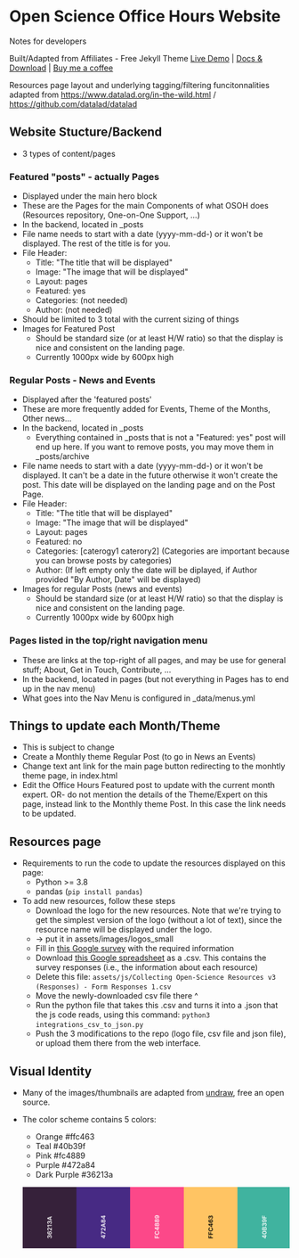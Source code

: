 # Open Science Office Hours Website
Notes for developers 

Built/Adapted from Affiliates - Free Jekyll Theme
[Live Demo](https://wowthemesnet.github.io/affiliates-jekyll-theme/) | [Docs & Download](https://bootstrapstarter.com/template-affiliates-bootstrap-jekyll/) |  [Buy me a coffee](https://www.wowthemes.net/donate/)

Resources page layout and underlying tagging/filtering funcitonnalities adapted from https://www.datalad.org/in-the-wild.html / https://github.com/datalad/datalad

## Website Stucture/Backend
* 3 types of content/pages

### Featured "posts" - actually Pages
* Displayed under the main hero block
* These are the Pages for the main Components of what OSOH does (Resources repository, One-on-One Support, ...)
* In the backend, located in _posts
* File name needs to start with a date (yyyy-mm-dd-) or it won't be displayed. The rest of the title is for you. 
* File Header:
  * Title: "The title that will be displayed"
  * Image: "The image that will be displayed"
  * Layout: pages
  * Featured: yes
  * Categories: (not needed)
  * Author: (not needed)
* Should be limited to 3 total with the current sizing of things
* Images for Featured Post
  * Should be standard size (or at least H/W ratio) so that the display is nice and consistent on the landing page.
  * Currently 1000px wide by 600px high

### Regular Posts - News and Events
* Displayed after the 'featured posts'
* These are more frequently added for Events, Theme of the Months, Other news...
* In the backend, located in _posts
  * Everything contained in _posts that is not a "Featured: yes" post will end up here. If you want to remove posts, you may move them in _posts/archive
* File name needs to start with a date (yyyy-mm-dd-) or it won't be displayed. It can't be a date in the future otherwise it won't create the post. This date will be displayed on the landing page and on the Post Page. 
* File Header:
  * Title: "The title that will be displayed"
  * Image: "The image that will be displayed"
  * Layout: pages
  * Featured: no
  * Categories: [caterogy1 caterory2] (Categories are important because you can browse posts by categories)
  * Author: (If left empty only the date will be diplayed, if Author provided "By Author, Date" will be displayed)
* Images for regular Posts (news and events)
  * Should be standard size (or at least H/W ratio) so that the display is nice and consistent on the landing page.
  * Currently 1000px wide by 600px high

### Pages listed in the top/right navigation menu
* These are links at the top-right of all pages, and may be use for general stuff; About, Get in Touch, Contribute, ...
* In the backend, located in pages (but not everything in Pages has to end up in the nav menu)
* What goes into the Nav Menu is configured in _data/menus.yml

## Things to update each Month/Theme
* This is subject to change
* Create a Monthly theme Regular Post (to go in News an Events)
* Change text ant link for the main page button redirecting to the monhtly theme page, in index.html
* Edit the Office Hours Featured post to update with the current month expert. OR- do not mention the details of the Theme/Expert on this page, instead link to the Monthly theme Post. In this case the link needs to be updated.

## Resources page
* Requirements to run the code to update the resources displayed on this page:
  * Python >= 3.8
  * pandas (`pip install pandas`)
* To add new resources, follow these steps
  * Download the logo for the new resources. Note that we're trying to get the simplest version of the logo (without a lot of text), since the resource name will be displayed under the logo.
  *  -> put it in assets/images/logos_small
  * Fill in [this Google survey](https://docs.google.com/forms/d/e/1FAIpQLSc94Y6PckHO51iPIlmWFtHj2fbLHX8xV01vSLkV0FSP-ZgL2Q/viewform?usp=sf_link) with the required information
  * Download [this Google spreadsheet](https://docs.google.com/spreadsheets/d/1q-ujR9ORSaDh5cAt-BOMcH1vU_a4DYatabzXbar1Fwg/edit?usp=drive_link) as a .csv. This contains the survey responses (i.e., the information about each resource)
  * Delete this file: `assets/js/Collecting Open-Science Resources v3 (Responses) - Form Responses 1.csv`
  * Move the newly-downloaded csv file there ^ 
  * Run the python file that takes this .csv and turns it into a .json that the js code reads, using this command: `python3 integrations_csv_to_json.py`
  * Push the 3 modifications to the repo (logo file, csv file and json file), or upload them there from the web interface.
 
## Visual Identity
* Many of the images/thumbnails are adapted from [undraw](https://undraw.co), free an open source.
* The color scheme contains 5 colors:
  * Orange #ffc463
  * Teal #40b39f
  * Pink #fc4889
  * Purple #472a84
  * Dark Purple #36213a
    
  ![osoh palette](assets/images/osoh_palette.png)

  
